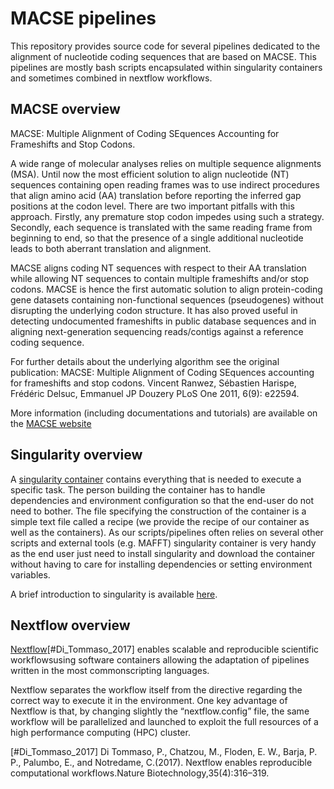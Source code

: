 # MACSE pipelines

This repository provides source code for several pipelines dedicated to the alignment of nucleotide coding sequences that are based on MACSE. This pipelines are mostly bash scripts encapsulated within singularity containers and sometimes combined in nextflow workflows.

## MACSE overview

MACSE: Multiple Alignment of Coding SEquences Accounting for Frameshifts and Stop Codons.

A wide range of molecular analyses relies on multiple sequence alignments (MSA). Until now the most efficient solution to align nucleotide (NT) sequences containing open reading frames was to use indirect procedures that align amino acid (AA) translation before reporting the inferred gap positions at the codon level. There are two important pitfalls with this approach. Firstly, any premature stop codon impedes using such a strategy. Secondly, each sequence is translated with the same reading frame from beginning to end, so that the presence of a single additional nucleotide leads to both aberrant translation and alignment.

MACSE aligns coding NT sequences with respect to their AA translation while allowing NT sequences to contain multiple frameshifts and/or stop codons. MACSE is hence the first automatic solution to align protein-coding gene datasets containing non-functional sequences (pseudogenes) without disrupting the underlying codon structure. It has also proved useful in detecting undocumented frameshifts in public database sequences and in aligning next-generation sequencing reads/contigs against a reference coding sequence.

For further details about the underlying algorithm see the original publication:
MACSE: Multiple Alignment of Coding SEquences accounting for frameshifts and stop codons.
Vincent Ranwez, Sébastien Harispe, Frédéric Delsuc, Emmanuel JP Douzery
PLoS One 2011, 6(9): e22594.

More information (including documentations and tutorials) are available on the [MACSE website](https://bioweb.supagro.inra.fr/macse)


## Singularity overview

A [singularity container](https://sylabs.io/) contains everything that is needed to execute a specific task. The person building the container has to handle dependencies and environment configuration so that the end-user do not need to bother. The file specifying the construction of the container is a simple text file called a recipe (we provide the recipe of our container as well as the containers). As our scripts/pipelines often relies on several other scripts and external tools (e.g. MAFFT) singularity container is very handy as the end user just need to install singularity and download the container without having to care for installing dependencies or setting environment variables.

A brief introduction to singularity is available [here](https://bioweb.supagro.inra.fr/macse/index.php?menu=pipelines).

## Nextflow overview

[Nextflow](https://www.nextflow.io/)[#Di_Tommaso_2017] enables scalable and reproducible scientific workflowsusing software containers allowing the adaptation of pipelines written in the most commonscripting languages.

Nextflow separates the workflow itself from the directive regarding the correct way to execute it in the environment. One key advantage of Nextflow is that, by changing slightly the “nextflow.config” file, the same workflow will be parallelized and launched to exploit the full resources of a high performance computing (HPC) cluster.

[#Di_Tommaso_2017] Di Tommaso, P., Chatzou, M., Floden, E. W., Barja, P. P., Palumbo, E., and Notredame, C.(2017). Nextflow enables reproducible computational workflows.Nature Biotechnology,35(4):316–319.
